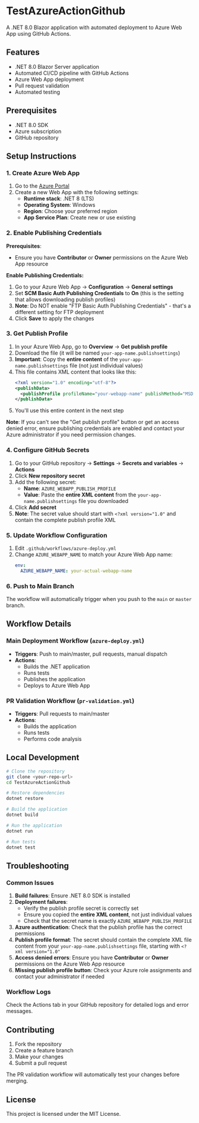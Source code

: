 # TestAzureActionGithub

A .NET 8.0 Blazor application with automated deployment to Azure Web App using GitHub Actions.

## Features

- .NET 8.0 Blazor Server application
- Automated CI/CD pipeline with GitHub Actions
- Azure Web App deployment
- Pull request validation
- Automated testing

## Prerequisites

- .NET 8.0 SDK
- Azure subscription
- GitHub repository

## Setup Instructions

### 1. Create Azure Web App

1. Go to the [Azure Portal](https://portal.azure.com)
2. Create a new Web App with the following settings:
   - **Runtime stack**: .NET 8 (LTS)
   - **Operating System**: Windows
   - **Region**: Choose your preferred region
   - **App Service Plan**: Create new or use existing

### 2. Enable Publishing Credentials

**Prerequisites**: 
- Ensure you have **Contributor** or **Owner** permissions on the Azure Web App resource

**Enable Publishing Credentials:**
1. Go to your Azure Web App → **Configuration** → **General settings**
2. Set **SCM Basic Auth Publishing Credentials** to **On** (this is the setting that allows downloading publish profiles)
3. **Note**: Do NOT enable "FTP Basic Auth Publishing Credentials" - that's a different setting for FTP deployment
4. Click **Save** to apply the changes

### 3. Get Publish Profile

1. In your Azure Web App, go to **Overview** → **Get publish profile**
2. Download the file (it will be named `your-app-name.publishsettings`)
3. **Important**: Copy the **entire content** of the `your-app-name.publishsettings` file (not just individual values)
4. This file contains XML content that looks like this:
   ```xml
   <?xml version="1.0" encoding="utf-8"?>
   <publishData>
     <publishProfile profileName="your-webapp-name" publishMethod="MSDeploy" publishUrl="your-webapp-name.scm.azurewebsites.net:443" userName="$your-webapp-name" userPWD="password-here" destinationAppUrl="https://your-webapp-name.azurewebsites.net" />
   </publishData>
   ```
5. You'll use this entire content in the next step

**Note**: If you can't see the "Get publish profile" button or get an access denied error, ensure publishing credentials are enabled and contact your Azure administrator if you need permission changes.

### 4. Configure GitHub Secrets

1. Go to your GitHub repository → **Settings** → **Secrets and variables** → **Actions**
2. Click **New repository secret**
3. Add the following secret:
   - **Name**: `AZURE_WEBAPP_PUBLISH_PROFILE`
   - **Value**: Paste the **entire XML content** from the `your-app-name.publishsettings` file you downloaded
4. Click **Add secret**
5. **Note**: The secret value should start with `<?xml version="1.0"` and contain the complete publish profile XML

### 5. Update Workflow Configuration

1. Edit `.github/workflows/azure-deploy.yml`
2. Change `AZURE_WEBAPP_NAME` to match your Azure Web App name:
   ```yaml
   env:
     AZURE_WEBAPP_NAME: your-actual-webapp-name
   ```

### 6. Push to Main Branch

The workflow will automatically trigger when you push to the `main` or `master` branch.

## Workflow Details

### Main Deployment Workflow (`azure-deploy.yml`)

- **Triggers**: Push to main/master, pull requests, manual dispatch
- **Actions**:
  - Builds the .NET application
  - Runs tests
  - Publishes the application
  - Deploys to Azure Web App

### PR Validation Workflow (`pr-validation.yml`)

- **Triggers**: Pull requests to main/master
- **Actions**:
  - Builds the application
  - Runs tests
  - Performs code analysis

## Local Development

```bash
# Clone the repository
git clone <your-repo-url>
cd TestAzureActionGithub

# Restore dependencies
dotnet restore

# Build the application
dotnet build

# Run the application
dotnet run

# Run tests
dotnet test
```

## Troubleshooting

### Common Issues

1. **Build failures**: Ensure .NET 8.0 SDK is installed
2. **Deployment failures**: 
   - Verify the publish profile secret is correctly set
   - Ensure you copied the **entire XML content**, not just individual values
   - Check that the secret name is exactly `AZURE_WEBAPP_PUBLISH_PROFILE`
3. **Azure authentication**: Check that the publish profile has the correct permissions
4. **Publish profile format**: The secret should contain the complete XML file content from your `your-app-name.publishsettings` file, starting with `<?xml version="1.0"`
5. **Access denied errors**: Ensure you have **Contributor** or **Owner** permissions on the Azure Web App resource
6. **Missing publish profile button**: Check your Azure role assignments and contact your administrator if needed

### Workflow Logs

Check the Actions tab in your GitHub repository for detailed logs and error messages.

## Contributing

1. Fork the repository
2. Create a feature branch
3. Make your changes
4. Submit a pull request

The PR validation workflow will automatically test your changes before merging.

## License

This project is licensed under the MIT License.
